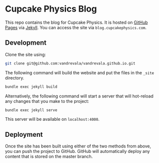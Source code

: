 # Cupcake Physics Blog

This repo contains the blog for Cupcake Physics. It is hosted on [GitHub Pages](https://pages.github.com/) via [Jekyll](https://jekyllrb.com/). You can access the site via `blog.cupcakephysics.com`.

## Development

Clone the site using:

```bash
git clone git@github.com:vandrevala/vandrevala.github.io.git
```

The following command will build the website and put the files in the `_site` directory.

```bash
bundle exec jekyll build
```

Alternatively, the following command will start a server that will hot-reload any changes that you make to the project:

```bash
bundle exec jekyll serve
```

This server will be available on `localhost:4000`.

## Deployment

Once the site has been built using either of the two methods from above, you can push the project to GitHub. GitHub will automatically deploy any content that is stored on the master branch.
